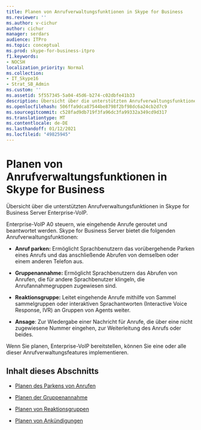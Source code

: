 ```yaml
---
title: Planen von Anrufverwaltungsfunktionen in Skype for Business
ms.reviewer: ''
ms.author: v-cichur
author: cichur
manager: serdars
audience: ITPro
ms.topic: conceptual
ms.prod: skype-for-business-itpro
f1.keywords:
- NOCSH
localization_priority: Normal
ms.collection:
- IT_Skype16
- Strat_SB_Admin
ms.custom: ''
ms.assetid: 5f557345-5a04-45d6-b274-c02dbfe41b33
description: Übersicht über die unterstützten Anrufverwaltungsfunktionen in Skype for Business Server Enterprise-VoIP.
ms.openlocfilehash: 506ffa9dca87544be8798f2bf98dc6a24cb2d7c9
ms.sourcegitcommit: c528fad9db719f3fa96dc3fa99332a349cd9d317
ms.translationtype: MT
ms.contentlocale: de-DE
ms.lasthandoff: 01/12/2021
ms.locfileid: "49825945"
---
```

# <a name="plan-for-call-management-features-in-skype-for-business"></a>Planen von Anrufverwaltungsfunktionen in Skype for Business

Übersicht über die unterstützten Anrufverwaltungsfunktionen in Skype for Business Server Enterprise-VoIP.

Enterprise-VoIP A0 steuern, wie eingehende Anrufe geroutet und beantwortet werden. Skype for Business Server bietet die folgenden Anrufverwaltungsfunktionen:

- **Anruf parken:** Ermöglicht Sprachbenutzern das vorübergehende Parken eines Anrufs und das anschließende Abrufen von demselben oder einem anderen Telefon aus.

- **Gruppenannahme:** Ermöglicht Sprachbenutzern das Abrufen von Anrufen, die für andere Sprachbenutzer klingeln, die Anrufannahmegruppen zugewiesen sind.

- **Reaktionsgruppe:** Leitet eingehende Anrufe mithilfe von Sammel sammelgruppen oder interaktiven Sprachantworten (Interactive Voice Response, IVR) an Gruppen von Agents weiter.

- **Ansage**: Zur Wiedergabe einer Nachricht für Anrufe, die über eine nicht zugewiesene Nummer eingehen, zur Weiterleitung des Anrufs oder beides.

Wenn Sie planen, Enterprise-VoIP bereitstellen, können Sie eine oder alle dieser Anrufverwaltungsfeatures implementieren.

## <a name="in-this-section"></a>Inhalt dieses Abschnitts

- [Planen des Parkens von Anrufen](https://technet.microsoft.com/library/e463c4ba-b7e4-42e5-98f0-0c8b842206dd.aspx)

- [Planen der Gruppenannahme](https://technet.microsoft.com/library/6d306466-778f-4c6a-9b6a-35dcd0d1811e.aspx)

- [Planen von Reaktionsgruppen](https://technet.microsoft.com/library/7c10ce08-0068-4b22-8ecc-33e94811c900.aspx)

- [Planen von Ankündigungen](https://technet.microsoft.com/library/eb9f5420-0222-4fe0-81a7-9d249e56cd84.aspx)


